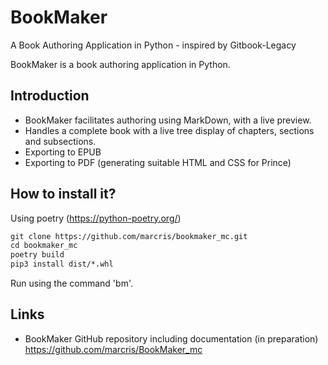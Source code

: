 # BookMaker
A Book Authoring Application in Python - inspired by Gitbook-Legacy

BookMaker is a book authoring application in Python.

Introduction
------------
* BookMaker facilitates authoring using MarkDown, with a live preview.
* Handles a complete book with a live tree display of chapters, sections and subsections.
* Exporting to EPUB
* Exporting to PDF (generating suitable HTML and CSS for Prince)

How to install it?
------------
Using poetry (https://python-poetry.org/)
```txt
git clone https://github.com/marcris/bookmaker_mc.git
cd bookmaker_mc
poetry build
pip3 install dist/*.whl
```
Run using the command 'bm'.

Links
------------
* BookMaker GitHub repository including documentation (in preparation) <https://github.com/marcris/BookMaker_mc>
